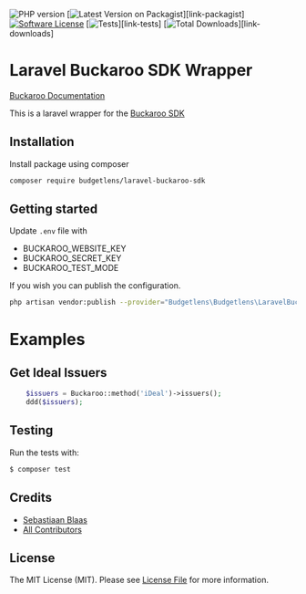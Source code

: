 ![PHP version][ico-php-version]
[![Latest Version on Packagist][ico-version]][link-packagist]
[![Software License][ico-license]](LICENSE.md)
[![Tests][ico-tests]][link-tests]
[![Total Downloads][ico-downloads]][link-downloads]


# Laravel Buckaroo SDK Wrapper

[Buckaroo Documentation](https://docs.buckaroo.io/)

This is a laravel wrapper for the [Buckaroo SDK](https://github.com/buckaroo-it/BuckarooSDK_PHP)

## Installation

Install package using composer

``` bash
composer require budgetlens/laravel-buckaroo-sdk
```

## Getting started

Update `.env` file with 
- BUCKAROO_WEBSITE_KEY
- BUCKAROO_SECRET_KEY
- BUCKAROO_TEST_MODE

If you wish you can publish the configuration.

``` bash
php artisan vendor:publish --provider="Budgetlens\Budgetlens\LaravelBuckaroo\ServiceProvider"

```

# Examples

## Get Ideal Issuers
```php
    $issuers = Buckaroo::method('iDeal')->issuers();
    ddd($issuers);
```

## Testing
Run the tests with:

``` bash
$ composer test
```

## Credits

- [Sebastiaan Blaas][link-author]
- [All Contributors][link-contributors]

## License
The MIT License (MIT). Please see [License File](LICENSE.md) for more information.




[ico-php-version]: https://img.shields.io/packagist/dependency-v/budgetlens/laravel-buckaroo-sdk/php.svg?style=flat-square
[ico-version]: https://img.shields.io/packagist/v/budgetlens/laravel-buckaroo-sdk.svg?style=flat-square
[ico-license]: https://img.shields.io/badge/license-MIT-brightgreen.svg?style=flat-square
[ico-tests]: https://github.com/123lens/laravel-buckaroo-sdk/actions/workflows/tests.yml/badge.svg
[ico-downloads]: https://img.shields.io/packagist/dt/budgetlens/laravel-buckaroo-sdk.svg?style=flat-square
[link-author]: https://github.com/avido
[link-contributors]: https://github.com/123lens/laravel-buckaroo-sdk/graphs/contributors
